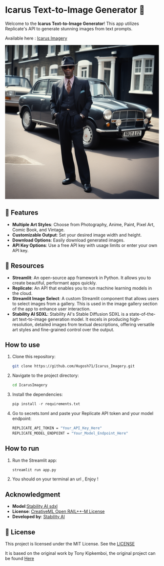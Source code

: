 #  Icarus Text-to-Image Generator 🎨

Welcome to the **Icarus Text-to-Image Generator**! This app utilizes Replicate's API to generate stunning images from text prompts.

Available here : [Icarus Imagery](https://icarusimagery.streamlit.app/)

![Vintage Gangster](./images/Icarus_image_Vintage.png)

## 🚀 Features

- **Multiple Art Styles**: Choose from Photography, Anime, Paint, Pixel Art, Comic Book, and Vintage.
- **Customizable Output**: Set your desired image width and height.
- **Download Options**: Easily download generated images.
- **API Key Options**: Use a free API key with usage limits or enter your own API key.

## 📖 Resources
- **Streamlit**: An open-source app framework in Python. It allows you to create beautiful, performant apps quickly.
- **Replicate**: An API that enables you to run machine learning models in the cloud.
- **Streamlit Image Select**: A custom Streamlit component that allows users to select images from a gallery. This is used in the image gallery section of the app to enhance user interaction.
- **Stability AI SDXL**: Stability AI's Stable Diffusion SDXL is a state-of-the-art text-to-image generation model. It excels in producing high-resolution, detailed images from textual descriptions, offering versatile art styles and fine-grained control over the output.


## How to use

1. Clone this repository:

   ```bash
   git clone https://github.com/Hugosh71/Icarus_Imagery.git
   ```

2. Navigate to the project directory:

   ```bash
   cd IcarusImagery
   ```

3. Install the dependencies:

   ```python
   pip install -r requirements.txt
   ```

4. Go to secrets.toml and paste your Replicate API token and your model endpoint:
   ```bash
   REPLICATE_API_TOKEN = "Your_API_Key_Here"
   REPLICATE_MODEL_ENDPOINT = "Your_Model_Endpoint_Here"
   ```
   
## How to run

1. Run the Streamlit app:

   ```python
   streamlit run app.py
   ```

2. You should on your terminal an url , Enjoy !

## Acknowledgment

- **Model**:[Stability AI sdxl](https://replicate.com/stability-ai/sdxl)
- **License**: [CreativeML Open RAIL++-M License](https://huggingface.co/stabilityai/stable-diffusion-xl-base-1.0/blob/main/LICENSE.md)
- **Developed by**: [Stability AI](https://stability.ai/)
  

## 📜 License  

This project is licensed under the MIT License. See the [LICENSE](https://github.com/Hugosh71/Icarus_Imagery/blob/main/LICENSE)

It is based on the original work by Tony Kipkemboi, the original project can be found [Here](https://github.com/tonykipkemboi/streamlit-replicate-img-app/tree/main)




